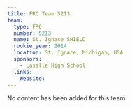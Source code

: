 ```yaml
---
title: FRC Team 5213
team:
  type: FRC
  number: 5213
  name: St. Ignace SHIELD 
  rookie_year: 2014
  location: St. Ignace, Michigan, USA
  sponsors:
    - Lasalle High School
  links:
    Website: 
---
```

No content has been added for this team